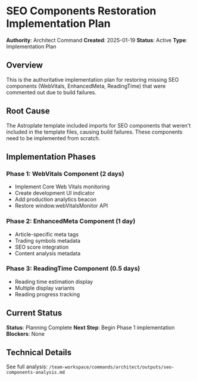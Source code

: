 # SEO Components Restoration Implementation Plan

**Authority**: Architect Command
**Created**: 2025-01-19
**Status**: Active
**Type**: Implementation Plan

## Overview

This is the authoritative implementation plan for restoring missing SEO components (WebVitals, EnhancedMeta, ReadingTime) that were commented out due to build failures.

## Root Cause

The Astroplate template included imports for SEO components that weren't included in the template files, causing build failures. These components need to be implemented from scratch.

## Implementation Phases

### Phase 1: WebVitals Component (2 days)
- Implement Core Web Vitals monitoring
- Create development UI indicator
- Add production analytics beacon
- Restore window.webVitalsMonitor API

### Phase 2: EnhancedMeta Component (1 day)
- Article-specific meta tags
- Trading symbols metadata
- SEO score integration
- Content analysis metadata

### Phase 3: ReadingTime Component (0.5 days)
- Reading time estimation display
- Multiple display variants
- Reading progress tracking

## Current Status

**Status**: Planning Complete
**Next Step**: Begin Phase 1 implementation
**Blockers**: None

## Technical Details

See full analysis: `/team-workspace/commands/architect/outputs/seo-components-analysis.md`
